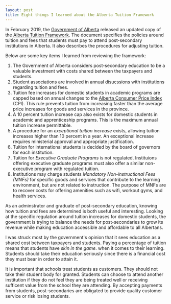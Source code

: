 ```yaml
---
layout: post
title: Eight things I learned about the Alberta Tuition Framework
---
```


In February 2019, the [Government of Alberta](https://www.alberta.ca/index.aspx) released an updated copy of the [Alberta Tuition Framework](https://open.alberta.ca/publications/9781460143155). The document specifies the policies around tuition and fees that students must pay to attend post-secondary institutions in Alberta. It also describes the procedures for adjusting tuition.

Below are some key items I learned from reviewing the framework:

1. The Government of Alberta considers post-secondary education to be a valuable investment with costs shared between the taxpayers and students.
1. Student associations are involved in annual disucssions with institutions regarding tuition and fees.
1. Tuition fee increases for domestic students in academic programs are capped based on annual changes to the [Alberta Consumer Price Index](https://economicdashboard.alberta.ca/ConsumerPriceIndexChange) (CPI). This rule prevents tuition from increasing faster than the average price increases for goods and services in the province.
1. A 10 percent tuition increase cap also exists for domestic students in academic and apprenticeship programs. This is the maximum annual tuition increase permittable.
1. A procedure for an *exceptional tuition increase* exists, allowing tuition increases higher than 10 percent in a year. An exceptional increase requires ministerial approval and appropriate justification.
1. Tuition for international students is decided by the board of governors for each institution.
1. Tuition for *Executive Graduate Programs* is not regulated. Instituions offering executive graduate programs must also offer a similar non-executive program with regulated tuition.
1. Institutions may charge students *Mandatory Non-instructional Fees (MNFs)* for specific goods and services that contribute to the learning environment, but are not related to instruction. The purpose of MNFs are to recover costs for offering amenities such as wifi, workout gyms, and health services.

As an adminstrator and graduate of post-secondary education, knowing how tuition and fees are determined is both useful and interesting. Looking at the specific regulation around tuition increases for domestic students, the government is trying to balance the needs for post-secondaries to grow its revenue while making education accessible and affordable to all Albertans.

I was struck most by the government's opinion that it sees education as a shared cost between taxpayers and students. Paying a percentage of tuition means that students have *skin in the game*. when it comes to their learning. Students should take their education seriously since there is a financial cost they must bear in order to attain it.

It is important that schools treat students as customers. They should not take their student body for granted. Students can choose to attend another institution if they do not feel they are being treated well or receiving sufficent value from the school they are attending. By accepting payments from students, post-secondaries are obligated to provide quality customer service or risk losing students.
